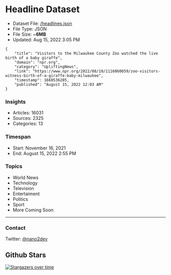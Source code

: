 # Headline Dataset

- Dataset File: [/headlines.json](https://raw.githubusercontent.com/fwd/news/master/headlines.json) 
- File Type: JSON
- File Size: ~**6MB**
- Updated: Aug 15, 2022 3:05 PM

```
{
    "title": "Visitors to the Milwaukee County Zoo watched the live birth of a baby giraffe",
    "domain": "npr.org",
    "category": "UpliftingNews",
    "link": "https://www.npr.org/2022/08/10/1116860059/zoo-visitors-witness-birth-of-a-giraffe-baby-milwaukee",
    "timestamp": 1660536205,
    "published": "August 15, 2022 12:03 AM"
}
```

### Insights

- Articles: 16031
- Sources: 2325
- Categories: 13

### Timespan

- Start: November 16, 2021
- End: August 15, 2022 2:55 PM

### Topics

- World News
- Technology
- Television
- Entertaiment
- Politics
- Sport
- More Coming Soon

---

### Contact 

Twitter: [@nano2dev](https://twitter.com/nano2dev)

## Github Stars

[![Stargazers over time](https://starchart.cc/fwd/news.svg)](https://starchart.cc/fwd/news)
	